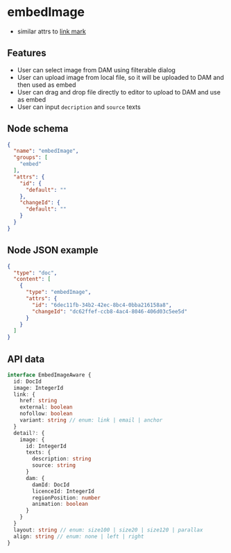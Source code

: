 # embedImage

- similar attrs to [link mark](/editor/marks/link/)

## Features
- User can select image from DAM using filterable dialog
- User can upload image from local file, so it will be uploaded to DAM and then used as embed
- User can drag and drop file directly to editor to upload to DAM and use as embed
- User can input `decription` and `source` texts

## Node schema

```json
{
  "name": "embedImage",
  "groups": [
    "embed"
  ],
  "attrs": {
    "id": {
      "default": ""
    },
    "changeId": {
      "default": ""
    }
  }
}
```

## Node JSON example

```json
{
  "type": "doc",
  "content": [
    {
      "type": "embedImage",
      "attrs": {
        "id": "6dec11fb-34b2-42ec-8bc4-0bba216158a8",
        "changeId": "dc62ffef-ccb8-4ac4-8046-406d03c5ee5d"
      }
    }
  ]
}
```

## API data

```ts
interface EmbedImageAware {
  id: DocId
  image: IntegerId
  link: {
    href: string
    external: boolean
    nofollow: boolean
    variant: string // enum: link | email | anchor
  }
  detail?: {
    image: {
      id: IntegerId
      texts: {
        description: string
        source: string
      }
      dam: {
        damId: DocId
        licenceId: IntegerId
        regionPosition: number
        animation: boolean
      }
    }
  }
  layout: string // enum: size100 | size20 | size120 | parallax
  align: string // enum: none | left | right
}
```
